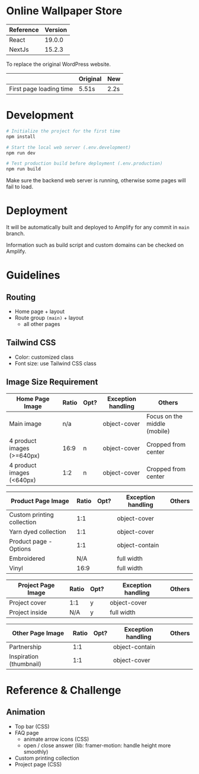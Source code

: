 # Online Wallpaper Store

| Reference | Version |
|-----------|---------|
| React     | 19.0.0  |
| NextJs    | 15.2.3  |

To replace the original WordPress website.

|                         | Original | New   |
|-------------------------|----------|-------|
| First page loading time | 5.51s    | 2.2s  |

# Development

```sh
# Initialize the project for the first time
npm install

# Start the local web server (.env.development)
npm run dev

# Test production build before deployment (.env.production)
npm run build
```

Make sure the backend web server is running, otherwise some pages will fail to load.

# Deployment

It will be automatically built and deployed to Amplify for any commit in `main` branch.

Information such as build script and custom domains can be checked on Amplify.

# Guidelines

## Routing

- Home page + layout
- Route group `(main)` + layout
  - all other pages

## Tailwind CSS

- Color: customized class
- Font size: use Tailwind CSS class

## Image Size Requirement

| Home Page Image            | Ratio | Opt? | Exception handling | Others                       |
|----------------------------|-------|------|--------------------|------------------------------|
| Main image                 | n/a   |      | object-cover       | Focus on the middle (mobile) |
| 4 product images (>=640px) | 16:9  | n    | object-cover       | Cropped from center          |
| 4 product images (<640px)  | 1:2   | n    | object-cover       | Cropped from center          |

| Product Page Image         | Ratio | Opt? | Exception handling | Others |
|----------------------------|-------|------|--------------------|--------|
| Custom printing collection | 1:1   |      | object-cover       |
| Yarn dyed collection       | 1:1   |      | object-cover       |
| Product page - Options     | 1:1   |      | object-contain     |
| Embroidered                | N/A   |      | full width         |
| Vinyl                      | 16:9  |      | full width         |

| Project Page Image | Ratio | Opt? | Exception handling | Others |
|--------------------|-------|------|--------------------|--------|
| Project cover      | 1:1   | y    | object-cover       |
| Project inside     | N/A   | y    | full width         |

| Other Page Image        | Ratio | Opt? | Exception handling | Others |
|-------------------------|-------|------|--------------------|--------|
| Partnership             | 1:1   |      | object-contain     |
| Inspiration (thumbnail) | 1:1   |      | object-cover       |

# Reference & Challenge

## Animation

- Top bar (CSS)
- FAQ page
  - animate arrow icons (CSS)
  - open / close answer (lib: framer-motion: handle height more smoothly)
- Custom printing collection
- Project page (CSS)